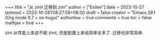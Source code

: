 +++
title = "从 zinit 迁移到 zim"
author = ["Evilee"]
date = 2023-10-27
lastmod = 2023-10-28T08:27:59+08:00
draft = false
creator = "Emacs 29.1 (Org mode 9.7 + ox-hugo)"
authorbox = true
comments = true
toc = false
mathjax = true
+++

zim 从性能上来说不输 zinit, 但是配置上来说简单太多了. 迁移也非常简单.
